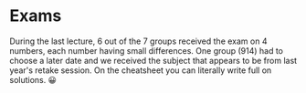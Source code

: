 # Exams

During the last lecture, 6 out of the 7 groups received the exam on 4 numbers, each number having small differences. One group (914) had to choose a later date and we received the subject that appears to be from last year's retake session. On the cheatsheet you can literally write full on solutions. 😀
